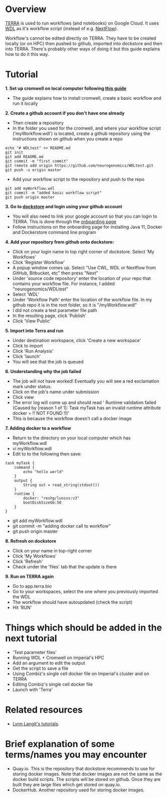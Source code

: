 # Overview

[TERRA](https://app.terra.bio/) is used to run workflows (and notebooks) on Google Cloud. It uses [WDL](https://software.broadinstitute.org/wdl/) as it's workflow script (instead of e.g. [NextFlow](https://www.nextflow.io/)).

Workflow's cannot be edited directly on TERRA. They have to be created locally (or on HPC) then pushed to github, imported into dockstore and then into TERRA. There's probably other ways of doing it but this guide explains how to do it this way.


# Tutorial

**1. Set up cromwell on local computer following [this guide](https://cromwell.readthedocs.io/en/stable/tutorials/FiveMinuteIntro/)**
* The guide explains how to install cromwell, create a basic workflow and run it locally

**2. Create a github account if you don't have one already**
* Then create a repository
* In the folder you used for the cromwell, and where your workflow script ('myWorkflow.wdl') is located, create a github repository using the instructions shown on github when you create a repo

```
echo "# WDLtest" >> README.md
git init
git add README.md
git commit -m "first commit"
git remote add origin https://github.com/neurogenomics/WDLtest.git
git push -u origin master
```

* Add your workflow script to the repository and push to the repo

```
git add myWorkflow.wdl
git commit -m "added basic workflow script"
git push origin master
```

**3. Go to [dockstore](https://dockstore.org/) and login using your github account**
* You will also need to link your google account so that you can login to TERRA. This is done through the [onboarding page](https://dockstore.org/onboarding)
* Follow instructions on the onboarding page for installing Java 11, Docker and Dockerstore command line program

**4. Add your repository from github onto dockstore:**
* Click on your login name in top right corner of dockstore. Select 'My Workflows'
* Click 'Register Workflow'
* A popup window comes up. Select "Use CWL, WDL or Nextflow from GitHub, Bitbucket, etc" then press "Next"
* Under 'source code repository' enter the location of your repo that contains your workflow file. For instance, I added "neurogenomics/WDLtest"
* Select 'WDL'
* Under 'Workflow Path' enter the location of the workflow file. In my github repo it is in the root folder, so it is "/myWorkflow.wdl"
* I did not create a test parameter file path
* In the resulting page, click 'Publish'
* Click 'View Public'

**5. Import into Terra and run**
* Under destination workspace, click 'Create a new workspace'
* Click to import
* Click 'Run Analysis'
* Click 'launch'
* You will see that the job is queued

**6. Understanding why the job failed**
* The job will not have worked! Eventually you will see a red exclamation mark under status.
* Click on the job's name under submission
* Click view
* The error log will come up and should read '	Runtime validation failed (Caused by [reason 1 of 1]: Task myTask has an invalid runtime attribute docker = !! NOT FOUND !!)'
* This is because the workflow doesn't call a docker image

**7. Adding docker to a workflow**
* Return to the directory on your local computer which has myWorkflow.wdl
* vi myWorkflow.wdl
* Edit to to the following then save:

```
task myTask {
    command {
        echo "hello world"
    }
    output {
        String out = read_string(stdout())
    }
    runtime {
        docker: "reshg/lunsss:v3"
        bootDiskSizeGb:50
    }
}
```

* git add myWorkflow.wdl
* git commit -m "adding docker call to workflow"
* git push origin master

**8. Refresh on dockstore**
* Click on your name in top-right corner
* Click 'My Workflows'
* Click 'Refresh'
* Check under the 'files' tab that the update is there

**9. Run on TERRA again**
* Go to app.terra.bio
* Go to your workspaces, select the one where you previously imported the WDL
* The workflow should have autoupdated (check the script)
* Hit 'RUN'

# Things which should be added in the next tutorial

* 'Test parameter files'
* Running WDL + Cromwell on Imperial's HPC
* Add an argument to edit the output
* Get the script to save a file
* Using Combiz's single cell docker file on Imperial's cluster and on TERRA
* Editing Combiz's single cell docker file
* Launch with 'Terra'


# Related resources

* [Lynn Langit's tutorials](https://github.com/lynnlangit/gcp-for-bioinformatics).

# Brief explanation of some terms/names you may encounter

* Quay.io. This is the repository that dockstore recommends to use for storing docker images. Note that docker images are not the same as the docker build scripts. The scripts will be stored on github. Once they are built they are large files which get stored on quay.io.
* DockerHub. Another repository used for storing docker images.
